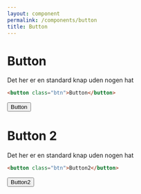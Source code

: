 ```yaml
---
layout: component
permalink: /components/button
title: Button
---
```


# Button

Det her er en standard knap uden nogen hat

```html
<button class="btn">Button</button>
```

<button class="btn">Button</button>

# Button 2

Det her er en standard knap uden nogen hat

```html
<button class="btn">Button2</button>
```

<button class="btn">Button2</button>
